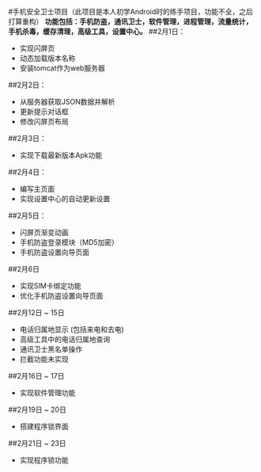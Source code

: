 #手机安全卫士项目（此项目是本人初学Android时的练手项目，功能不全，之后打算重构）
**功能包括：手机防盗，通讯卫士，软件管理，进程管理，流量统计，手机杀毒，缓存清理，高级工具，设置中心。**
##2月1日：
- 实现闪屏页
- 动态加载版本名称
- 安装tomcat作为web服务器

##2月2日：
- 从服务器获取JSON数据并解析
- 更新提示对话框
- 修改闪屏页布局

##2月3日：
- 实现下载最新版本Apk功能

##2月4日：
- 编写主页面
- 实现设置中心的自动更新设置

##2月5日：
- 闪屏页渐变动画
- 手机防盗登录模块（MD5加密）
- 手机防盗设置向导页面

##2月6日
- 实现SIM卡绑定功能
- 优化手机防盗设置向导页面

##2月12日 ~ 15日
- 电话归属地显示 (包括来电和去电)
- 高级工具中的电话归属地查询
- 通讯卫士黑名单操作
- 拦截功能未实现

##2月16日 ~ 17日
- 实现软件管理功能

##2月19日 ~ 20日
- 搭建程序锁界面

##2月21日 ~ 23日
- 实现程序锁功能
